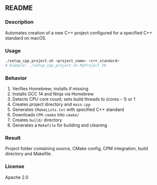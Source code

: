## README

### Description
Automates creation of a new C++ project configured for a specified C++ standard on macOS.

### Usage
```bash
./setup_cpp_project.sh <project_name> <c++_standard>
# Example: ./setup_cpp_project.sh MyProject 20
```

### Behavior
1. Verifies Homebrew; installs if missing  
2. Installs GCC 14 and Ninja via Homebrew  
3. Detects CPU core count; sets build threads to (cores – 1) or 1  
4. Creates project directory and `main.cpp`  
5. Generates `CMakeLists.txt` with specified C++ standard  
6. Downloads `CPM.cmake` into `cmake/`  
7. Creates `build/` directory  
8. Generates a `Makefile` for building and cleaning

### Result
Project folder containing source, CMake config, CPM integration, build directory and Makefile.  

### License
Apache 2.0
